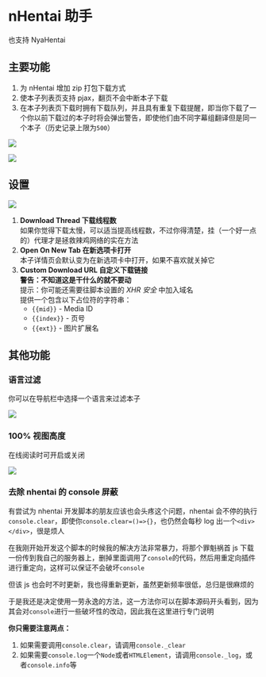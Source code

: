 # nHentai 助手

也支持 NyaHentai

## 主要功能

1. 为 nHentai 增加 zip 打包下载方式
2. 使本子列表页支持 pjax，翻页不会中断本子下载
3. 在本子列表页下载时拥有下载队列，并且具有重复下载提醒，即当你下载了一个你以前下载过的本子时将会弹出警告，即使他们由不同字幕组翻译但是同一个本子（历史记录上限为`500`）

![](https://i.loli.net/2019/01/26/5c4c5d5914197.png)

![](https://i.loli.net/2018/12/26/5c23a39505d14.png)

## 设置

![](https://i.loli.net/2020/02/18/iZKI9hfcLymdrBj.png)

1. **Download Thread 下载线程数**  
   如果你觉得下载太慢，可以适当提高线程数，不过你得清楚，挂（一个好一点的）代理才是拯救辣鸡网络的实在方法
2. **Open On New Tab 在新选项卡打开**  
   本子详情页会默认变为在新选项卡中打开，如果不喜欢就关掉它
3. **Custom Download URL 自定义下载链接**  
   **警告：不知道这是干什么的就不要动**  
   提示：你可能还需要往脚本设置的 *XHR 安全* 中加入域名  
   提供一个包含以下占位符的字符串：
   - `{{mid}}` - Media ID
   - `{{index}}` - 页号
   - `{{ext}}` - 图片扩展名

## 其他功能

### 语言过滤

你可以在导航栏中选择一个语言来过滤本子

![](https://i.loli.net/2019/03/25/5c98d07cca0ac.png)

### 100% 视图高度

在线阅读时可开启或关闭

![](https://i.loli.net/2019/09/04/EYu5iP9L46b8XUf.png)

### 去除 nhentai 的 console 屏蔽

有尝试为 nhentai 开发脚本的朋友应该也会头疼这个问题，nhentai 会不停的执行`console.clear`，即使你`console.clear=()=>{}`，也仍然会每秒 log 出一个`<div></div>`，很是烦人

在我刚开始开发这个脚本的时候我的解决方法非常暴力，将那个罪魁祸首 js 下载一份传到我自己的服务器上，删掉里面调用了`console`的代码，然后用重定向插件进行重定向，这样可以保证不会破坏`console`

但该 js 也会时不时更新，我也得重新更新，虽然更新频率很低，总归是很麻烦的

于是我还是决定使用一劳永逸的方法，这一方法你可以在脚本源码开头看到，因为其会对`console`进行一些破坏性的改动，因此我在这里进行专门说明

**你只需要注意两点：**

1. 如果需要调用`console.clear`，请调用`console._clear`
2. 如果需要`console.log`一个`Node`或者`HTMLElement`，请调用`console._log`，或者`console.info`等
